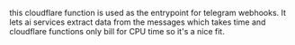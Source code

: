 this cloudflare function is used as the entrypoint for telegram webhooks.
It lets ai services extract data from the messages which takes time and cloudflare functions only bill for CPU time so it's a nice fit.
